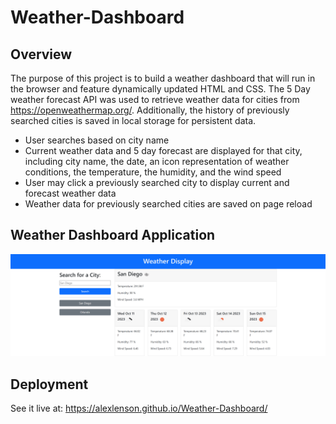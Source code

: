 # Weather-Dashboard
## Overview

The purpose of this project is to build a weather dashboard that will run in the browser and feature dynamically updated HTML and CSS. The 5 Day weather forecast API was used to retrieve weather data for cities from https://openweathermap.org/. Additionally, the history of previously searched cities is saved in local storage for persistent data.
- User searches based on city name
- Current weather data and 5 day forecast are displayed for that city, including city name, the date, an icon representation of weather conditions, the temperature, the humidity, and the wind speed
- User may click a previously searched city to display current and forecast weather data
- Weather data for previously searched cities are saved on page reload

## Weather Dashboard Application

![screenshot](./assets/images/weather-dashboard.png)



## Deployment
See it live at: https://alexlenson.github.io/Weather-Dashboard/

